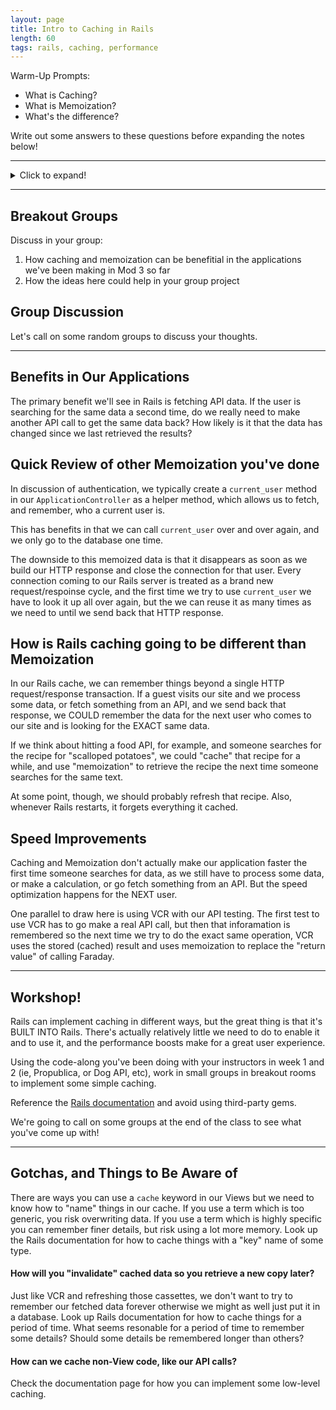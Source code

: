 ```yaml
---
layout: page
title: Intro to Caching in Rails
length: 60
tags: rails, caching, performance
---
```



Warm-Up Prompts:

- What is Caching?
- What is Memoization?
- What's the difference?

Write out some answers to these questions before expanding the notes below!

---

<details>
  <summary>Click to expand!</summary>

<h2>Cache</h2>
<ul>
  <li>auxiliary memory from which high-speed retrieval is possible</li>
  <li>storage of data so future requests for that data can be served faster</li>
  <li>stored data might be the result of an earlier computation or a copy of data stored elsewhere</li>
</ul>

<h2>Memoization</h2>
<ul>
  <li>an optimization technique used primarily to speed up computer programs by storing the results of expensive function calls and returning the cached result when the same inputs occur again</li>
</ul>

<h2>Isn't that the same thing?</h2>

<p>No. Caching is STORING the data. Memoization is caching the RETURN VALUE of a function.</p>

<code>
cache = {}                   # this is our cache

cache['jenny'] = '867-5309'  # this is "caching" the data

puts cache['jenny']          # this is using "memoization" to retrieve the data
</code>

<p>Back in the "old days" we had to look up people's phone numbers in a giant phone book. Caching would be like adding my favorite people in a smaller address book. Occasionally I might need to update their phone number from the bigger phone book, but now I have a smaller, easier-to-access book that I can maybe carry in my pocket.</p>

<p>Memoization would be like the address books that had little letters/tabs on the side to skip to all of my friends who start with "S" to get Sal's phone number in a hurry. The book is the cache, but the lookup of that data from the cache is memoization.</p>
</details>

---

## Breakout Groups

Discuss in your group:

1. How caching and memoization can be benefitial in the applications we've been making in Mod 3 so far
2. How the ideas here could help in your group project

## Group Discussion

Let's call on some random groups to discuss your thoughts.

---

## Benefits in Our Applications

The primary benefit we'll see in Rails is fetching API data. If the user is searching for the same data a second time, do we really need to make another API call to get the same data back? How likely is it that the data has changed since we last retrieved the results?

## Quick Review of other Memoization you've done

In discussion of authentication, we typically create a `current_user` method in our `ApplicationController` as a helper method, which allows us to fetch, and remember, who a current user is.

This has benefits in that we can call `current_user` over and over again, and we only go to the database one time.

The downside to this memoized data is that it disappears as soon as we build our HTTP response and close the connection for that user. Every connection coming to our Rails server is treated as a brand new request/respoinse cycle, and the first time we try to use `current_user` we have to look it up all over again, but the we can reuse it as many times as we need to until we send back that HTTP response.

## How is Rails caching going to be different than Memoization

In our Rails cache, we can remember things beyond a single HTTP request/response transaction. If a guest visits our site and we process some data, or fetch something from an API, and we send back that response, we COULD remember the data for the next user who comes to our site and is looking for the EXACT same data.

If we think about hitting a food API, for example, and someone searches for the recipe for "scalloped potatoes", we could "cache" that recipe for a while, and use "memoization" to retrieve the recipe the next time someone searches for the same text.

At some point, though, we should probably refresh that recipe. Also, whenever Rails restarts, it forgets everything it cached.

## Speed Improvements

Caching and Memoization don't actually make our application faster the first time someone searches for data, as we still have to process some data, or make a calculation, or go fetch something from an API. But the speed optimization happens for the NEXT user.

One parallel to draw here is using VCR with our API testing. The first test to use VCR has to go make a real API call, but then that inforamation is remembered so the next time we try to do the exact same operation, VCR uses the stored (cached) result and uses memoization to replace the "return value" of calling Faraday.

---

## Workshop!

Rails can implement caching in different ways, but the great thing is that it's BUILT INTO Rails. There's actually relatively little we need to do to enable it and to use it, and the performance boosts make for a great user experience.

Using the code-along you've been doing with your instructors in week 1 and 2 (ie, Propublica, or Dog API, etc), work in small groups in breakout rooms to implement some simple caching.

Reference the [Rails documentation](https://guides.rubyonrails.org/caching_with_rails.html) and avoid using third-party gems.

We're going to call on some groups at the end of the class to see what you've come up with!

---

## Gotchas, and Things to Be Aware of

There are ways you can use a `cache` keyword in our Views but we need to know how to "name" things in our cache. If you use a term which is too generic, you risk overwriting data. If you use a term which is highly specific you can remember finer details, but risk using a lot more memory. Look up the Rails documentation for how to cache things with a "key" name of some type.

#### How will you "invalidate" cached data so you retrieve a new copy later?

Just like VCR and refreshing those cassettes, we don't want to try to remember our fetched data forever otherwise we might as well just put it in a database. Look up Rails documentation for how to cache things for a period of time. What seems resonable for a period of time to remember some details? Should some details be remembered longer than others?

#### How can we cache non-View code, like our API calls?

Check the documentation page for how you can implement some low-level caching.
